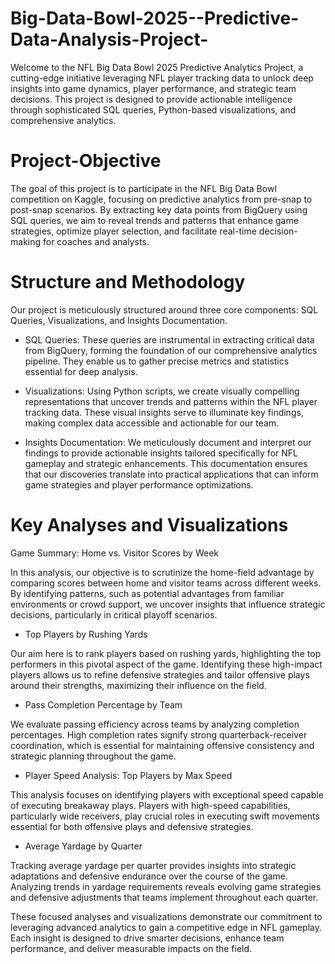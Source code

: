 # Big-Data-Bowl-2025--Predictive-Data-Analysis-Project-
Welcome to the NFL Big Data Bowl 2025 Predictive Analytics Project, a cutting-edge initiative leveraging NFL player tracking data to unlock deep insights into game dynamics, player performance, and strategic team decisions. This project is designed to provide actionable intelligence through sophisticated SQL queries, Python-based visualizations, and comprehensive analytics.

# Project-Objective
The goal of this project is to participate in the NFL Big Data Bowl competition on Kaggle, focusing on predictive analytics from pre-snap to post-snap scenarios. By extracting key data points from BigQuery using SQL queries, we aim to reveal trends and patterns that enhance game strategies, optimize player selection, and facilitate real-time decision-making for coaches and analysts.

# Structure and Methodology
Our project is meticulously structured around three core components: SQL Queries, Visualizations, and Insights Documentation.
- SQL Queries: These queries are instrumental in extracting critical data from BigQuery, forming the foundation of our comprehensive analytics pipeline. They enable us to gather precise metrics and statistics essential for deep analysis.

- Visualizations: Using Python scripts, we create visually compelling representations that uncover trends and patterns within the NFL player tracking data. These visual insights serve to illuminate key findings, making complex data accessible and actionable for our team.

- Insights Documentation: We meticulously document and interpret our findings to provide actionable insights tailored specifically for NFL gameplay and strategic enhancements. This documentation ensures that our discoveries translate into practical applications that can inform game strategies and player performance optimizations.

# Key Analyses and Visualizations
Game Summary: Home vs. Visitor Scores by Week

   In this analysis, our objective is to scrutinize the home-field advantage by comparing scores between home and visitor teams across different weeks. By identifying patterns, such as potential advantages from familiar environments or crowd support, we uncover insights that influence strategic decisions, particularly in critical playoff scenarios.

- Top Players by Rushing Yards

Our aim here is to rank players based on rushing yards, highlighting the top performers in this pivotal aspect of the game. Identifying these high-impact players allows us to refine defensive strategies and tailor offensive plays around their strengths, maximizing their influence on the field.

- Pass Completion Percentage by Team

We evaluate passing efficiency across teams by analyzing completion percentages. High completion rates signify strong quarterback-receiver coordination, which is essential for maintaining offensive consistency and strategic planning throughout the game.

- Player Speed Analysis: Top Players by Max Speed

This analysis focuses on identifying players with exceptional speed capable of executing breakaway plays. Players with high-speed capabilities, particularly wide receivers, play crucial roles in executing swift movements essential for both offensive plays and defensive strategies.

- Average Yardage by Quarter

Tracking average yardage per quarter provides insights into strategic adaptations and defensive endurance over the course of the game. Analyzing trends in yardage requirements reveals evolving game strategies and defensive adjustments that teams implement throughout each quarter.

These focused analyses and visualizations demonstrate our commitment to leveraging advanced analytics to gain a competitive edge in NFL gameplay. Each insight is designed to drive smarter decisions, enhance team performance, and deliver measurable impacts on the field.




